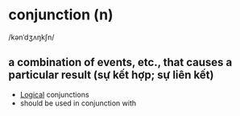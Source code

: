 # conjunction (n)

/kənˈdʒʌŋkʃn/

## a combination of events, etc., that causes a particular result (sự kết hợp; sự liên kết)

- [Logical](../l/logical-adj.md#following-or-able-to-follow-the-rules-of-logic-in-which-ideas-or-facts-are-based-on-other-true-ideas-or-facts) conjunctions
- should be used in conjunction with